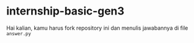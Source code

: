 # internship-basic-gen3
Hai kalian, kamu harus fork repository ini dan menulis jawabannya di file `answer.py`
